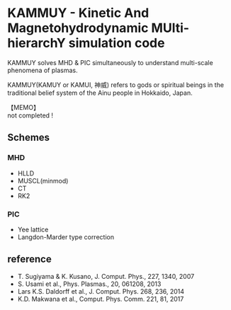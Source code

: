 # KAMMUY - Kinetic And Magnetohydrodynamic MUlti-hierarchY simulation code

KAMMUY solves MHD & PIC simultaneously to understand multi-scale phenomena of plasmas. 

KAMMUY(KAMUY or KAMUI, 神威) refers to gods or spiritual beings in the traditional belief system of the Ainu people in Hokkaido, Japan.


【MEMO】\
not completed !

## Schemes
### MHD
- HLLD
- MUSCL(minmod)
- CT 
- RK2

### PIC
- Yee lattice
- Langdon-Marder type correction


## reference
- T. Sugiyama & K. Kusano, J. Comput. Phys., 227, 1340, 2007 
- S. Usami et al., Phys. Plasmas., 20, 061208, 2013 
- Lars K.S. Daldorff et al., J. Comput. Phys. 268, 236, 2014
- K.D. Makwana et al., Comput. Phys. Comm. 221, 81, 2017
